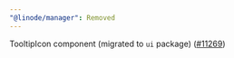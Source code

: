 ```yaml
---
"@linode/manager": Removed
---
```


TooltipIcon component (migrated to `ui` package) ([#11269](https://github.com/linode/manager/pull/11269))
